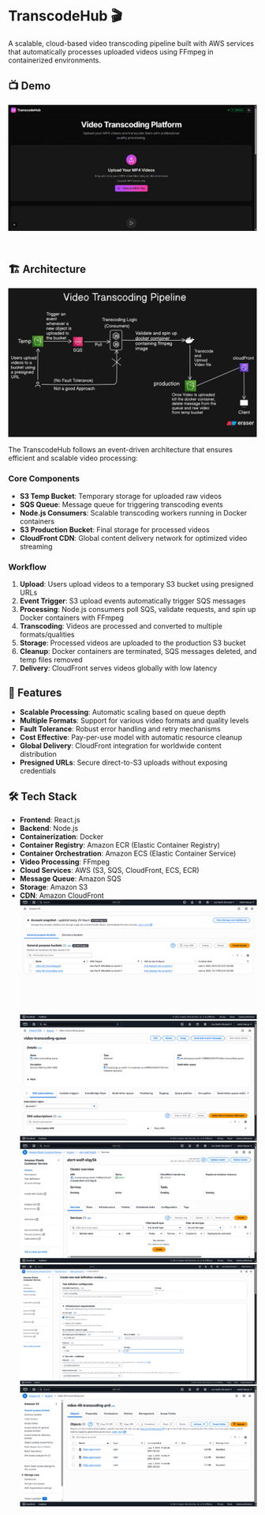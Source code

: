 # TranscodeHub 🎬

A scalable, cloud-based video transcoding pipeline built with AWS services that automatically processes uploaded videos using FFmpeg in containerized environments.

## 📺 Demo
[![Watch the video](./pics/ui.png)](https://drive.google.com/file/d/12q9DUPMYu_YB3UdCkWGDhhXJA7tmJoA4/view?usp=sharing)

&nbsp;
&nbsp;

## 🏗️ Architecture

![Video Transcoding Pipeline Architecture](./pics/arch.png)

The TranscodeHub follows an event-driven architecture that ensures efficient and scalable video processing:

### Core Components

- **S3 Temp Bucket**: Temporary storage for uploaded raw videos
- **SQS Queue**: Message queue for triggering transcoding events
- **Node.js Consumers**: Scalable transcoding workers running in Docker containers
- **S3 Production Bucket**: Final storage for processed videos
- **CloudFront CDN**: Global content delivery network for optimized video streaming

### Workflow

1. **Upload**: Users upload videos to a temporary S3 bucket using presigned URLs
2. **Event Trigger**: S3 upload events automatically trigger SQS messages
3. **Processing**: Node.js consumers poll SQS, validate requests, and spin up Docker containers with FFmpeg
4. **Transcoding**: Videos are processed and converted to multiple formats/qualities
5. **Storage**: Processed videos are uploaded to the production S3 bucket
6. **Cleanup**: Docker containers are terminated, SQS messages deleted, and temp files removed
7. **Delivery**: CloudFront serves videos globally with low latency

## 🚀 Features

- **Scalable Processing**: Automatic scaling based on queue depth
- **Multiple Formats**: Support for various video formats and quality levels
- **Fault Tolerance**: Robust error handling and retry mechanisms
- **Cost Effective**: Pay-per-use model with automatic resource cleanup
- **Global Delivery**: CloudFront integration for worldwide content distribution
- **Presigned URLs**: Secure direct-to-S3 uploads without exposing credentials

## 🛠️ Tech Stack

- **Frontend**: React.js
- **Backend**: Node.js
- **Containerization**: Docker
- **Container Registry**: Amazon ECR (Elastic Container Registry)
- **Container Orchestration**: Amazon ECS (Elastic Container Service)
- **Video Processing**: FFmpeg
- **Cloud Services**: AWS (S3, SQS, CloudFront, ECS, ECR)
- **Message Queue**: Amazon SQS
- **Storage**: Amazon S3
- **CDN**: Amazon CloudFront
![Video Transcoding Pipeline Architecture](./pics/buckets.png)
![Video Transcoding Pipeline Architecture](./pics/sqs.png)
![Video Transcoding Pipeline Architecture](./pics/cluster.png)
![Video Transcoding Pipeline Architecture](./pics/task.png)
![Video Transcoding Pipeline Architecture](./pics/prd_bucket.png)
